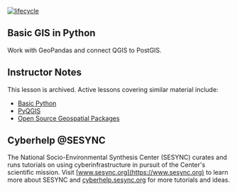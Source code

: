 [![lifecycle](https://img.shields.io/badge/lifecycle-archived-lightgrey.svg)](https://github.com/SESYNC-ci/sesync-ci.github.io/blob/master/lesson/lesson-lifecycle.md#archived)

## Basic GIS in Python

Work with GeoPandas and connect QGIS to PostGIS.

## Instructor Notes

This lesson is archived. Active lessons covering similar material include:

* [Basic Python](https://github.com/sesync-ci/basic-python-lesson)
* [PyQGIS](https://github.com/sesync-ci/basic-PyQGIS-lesson)
* [Open Source Geospatial Packages](https://github.com/sesync-ci/osgeo-lesson)

## Cyberhelp @SESYNC

The National Socio-Environmental Synthesis Center (SESYNC) curates and runs
tutorials on using cyberinfrastructure in pursuit of the Center's scientific
mission. Visit [www.sesync.org](https://www.sesync.org) to learn more about
SESYNC and [cyberhelp.sesync.org](https://cyberhelp.sesync.org) for more
tutorials and ideas.